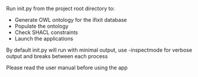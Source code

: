 Run init.py from the project root directory to:
- Generate OWL ontology for the ifixit database
- Populate the ontology
- Check SHACL constraints
- Launch the applications

By default init.py will run with minimal output, use -inspectmode for verbose output and breaks between each process

Please read the user manual before using the app